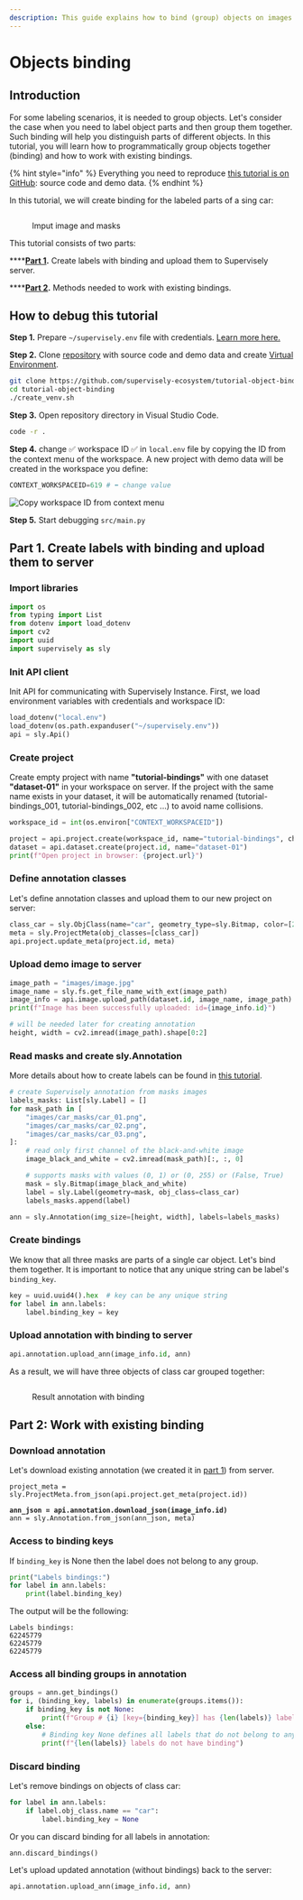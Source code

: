 ```yaml
---
description: This guide explains how to bind (group) objects on images
---
```


# Objects binding

## Introduction

For some labeling scenarios, it is needed to group objects. Let's consider the case when you need to label object parts and then group them together. Such binding will help you distinguish parts of different objects. In this tutorial, you will learn how to programmatically group objects together (binding) and how to work with existing bindings.

{% hint style="info" %}
Everything you need to reproduce [this tutorial is on GitHub](https://github.com/supervisely-ecosystem/tutorial-object-binding): source code and demo data.
{% endhint %}

In this tutorial, we will create binding for the labeled parts of a sing car:

<figure><img src="https://user-images.githubusercontent.com/12828725/193514807-3769b26a-bca5-4200-9698-a31117e0c280.gif" alt=""><figcaption><p>Imput image and masks</p></figcaption></figure>

This tutorial consists of two parts:

****[**Part 1**](objects-binding.md#part-1.-create-labels-with-binding-and-upload-them-to-server)**.** Create labels with binding and upload them to Supervisely server.&#x20;

****[**Part 2**](objects-binding.md#part-2-work-with-existing-binding)**.** Methods needed to work with existing bindings.

## How to debug this tutorial

**Step 1.** Prepare  `~/supervisely.env` file with credentials. [Learn more here.](../getting-started/basics-of-authentication.md#use-.env-file-recommended)

**Step 2.** Clone [repository](https://github.com/supervisely-ecosystem/tutorial-object-binding) with source code and demo data and create [Virtual Environment](https://docs.python.org/3/library/venv.html).

```bash
git clone https://github.com/supervisely-ecosystem/tutorial-object-binding
cd tutorial-object-binding
./create_venv.sh
```

**Step 3.** Open repository directory in Visual Studio Code.&#x20;

```bash
code -r .
```

**Step 4.**   change ✅ workspace ID ✅ in `local.env` file by copying the ID from the context menu of the workspace. A new project with demo data will be created in the workspace you define:

```python
CONTEXT_WORKSPACEID=619 # ⬅️ change value
```

![Copy workspace ID from context menu](https://user-images.githubusercontent.com/12828725/181572645-f042c4d0-fcb5-48db-bf11-b74b3c37e031.gif)

**Step 5.** Start debugging `src/main.py`&#x20;

## **Part 1.** Create labels with binding and upload them to server

### Import libraries

```python
import os
from typing import List
from dotenv import load_dotenv
import cv2
import uuid
import supervisely as sly
```

### Init API client

Init API for communicating with Supervisely Instance. First, we load environment variables with credentials and workspace ID:

```python
load_dotenv("local.env")
load_dotenv(os.path.expanduser("~/supervisely.env"))
api = sly.Api()
```

### Create project

Create empty project with name **"tutorial-bindings"** with one dataset **"dataset-01"** in your workspace on server. If the project with the same name exists in your dataset, it will be automatically renamed (tutorial-bindings\_001, tutorial-bindings\_002, etc ...) to avoid name collisions.&#x20;

```python
workspace_id = int(os.environ["CONTEXT_WORKSPACEID"])

project = api.project.create(workspace_id, name="tutorial-bindings", change_name_if_conflict=True)
dataset = api.dataset.create(project.id, name="dataset-01")
print(f"Open project in browser: {project.url}")
```

### Define annotation classes

Let's define annotation classes and upload them to our new project on server:

```python
class_car = sly.ObjClass(name="car", geometry_type=sly.Bitmap, color=[255, 0, 255])
meta = sly.ProjectMeta(obj_classes=[class_car])
api.project.update_meta(project.id, meta)
```

### Upload demo image to server

```python
image_path = "images/image.jpg"
image_name = sly.fs.get_file_name_with_ext(image_path)
image_info = api.image.upload_path(dataset.id, image_name, image_path)
print(f"Image has been successfully uploaded: id={image_info.id}")

# will be needed later for creating annotation
height, width = cv2.imread(image_path).shape[0:2]
```

### Read masks and create sly.Annotation

More details about how to create labels can be found in [this tutorial](../getting-started/spatial-labels.md).

```python
# create Supervisely annotation from masks images
labels_masks: List[sly.Label] = []
for mask_path in [
    "images/car_masks/car_01.png",
    "images/car_masks/car_02.png",
    "images/car_masks/car_03.png",
]:
    # read only first channel of the black-and-white image
    image_black_and_white = cv2.imread(mask_path)[:, :, 0]

    # supports masks with values (0, 1) or (0, 255) or (False, True)
    mask = sly.Bitmap(image_black_and_white)
    label = sly.Label(geometry=mask, obj_class=class_car)
    labels_masks.append(label)

ann = sly.Annotation(img_size=[height, width], labels=labels_masks)
```

### Create bindings

We know that all three masks are parts of a single car object. Let's bind them together. It is important to notice that any unique string can be label's `binding_key`.

```python
key = uuid.uuid4().hex  # key can be any unique string
for label in ann.labels:
    label.binding_key = key
```

### Upload annotation with binding to server

```python
api.annotation.upload_ann(image_info.id, ann)
```

As a result, we will have three objects of class car grouped together:

<figure><img src="https://user-images.githubusercontent.com/12828725/193523881-009c8550-0f8d-4300-8b19-5d04a07ec787.gif" alt=""><figcaption><p>Result annotation with binding</p></figcaption></figure>

## Part 2: Work with existing binding

### Download annotation

Let's download existing annotation (we created it in [part 1](objects-binding.md#part-1.-create-labels-with-binding-and-upload-them-to-server)) from server.

<pre class="language-python"><code class="lang-python">project_meta = sly.ProjectMeta.from_json(api.project.get_meta(project.id))
<strong>
</strong><strong>ann_json = api.annotation.download_json(image_info.id)
</strong>ann = sly.Annotation.from_json(ann_json, meta)</code></pre>

### Access to binding keys

If `binding_key` is None then the label does not belong to any group.

```python
print("Labels bindings:")
for label in ann.labels:
    print(label.binding_key)
```

The output will be the following:

```
Labels bindings:
62245779
62245779
62245779
```

### Access all binding groups in annotation

```python
groups = ann.get_bindings()
for i, (binding_key, labels) in enumerate(groups.items()):
    if binding_key is not None:
        print(f"Group # {i} [key={binding_key}] has {len(labels)} labels")
    else:
        # Binding key None defines all labels that do not belong to any binding group
        print(f"{len(labels)} labels do not have binding")
```

### Discard binding

Let's remove bindings on objects of class car:

```python
for label in ann.labels:
    if label.obj_class.name == "car":
        label.binding_key = None
```

Or you can discard binding for all labels in annotation:

```python
ann.discard_bindings()
```

Let's upload updated annotation (without bindings) back to the server:

```python
api.annotation.upload_ann(image_info.id, ann)
```
